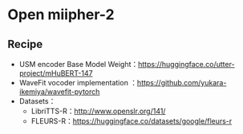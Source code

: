 # Open miipher-2

## Recipe
- USM encoder Base Model Weight：https://huggingface.co/utter-project/mHuBERT-147
- WaveFit vocoder implementation ：https://github.com/yukara-ikemiya/wavefit-pytorch
- Datasets：
  - LibriTTS-R：http://www.openslr.org/141/
  - FLEURS-R：https://huggingface.co/datasets/google/fleurs-r
